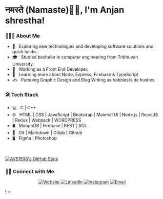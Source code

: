 <h1>नमस्ते (Namaste)🙏🏻, I'm Anjan shrestha!</h1>

<h3> 👨🏻‍💻 About Me </h3>

- 🤔 &nbsp; Exploring new technologies and developing software solutions and quick hacks.
- 🎓 &nbsp; Studied bachelor in computer engineering from Tribhuvan University.
- 💼 &nbsp; Working as a Front End Developer.
- 🌱 &nbsp; Learning more about Node, Express, Firebase & TypeScript
- ✍️ &nbsp; Pursuing Graphic Design and Blog Writing as hobbies/side hustles.

<h3>🛠 Tech Stack</h3>

- 💻 &nbsp; C | C++
- 🌐 &nbsp; HTML | CSS  | JavaScript  | Bootstrap | Material UI | Node.js | ReactJS | Redux | Webpack | WORDPRESS
- 🛢 &nbsp; MongoDB | Firebase | REST | SQL
- 🔧 &nbsp; Git | Markdown | Gitlab | Github
- 🖥 &nbsp; Figma | Photoshop 

<br/>

[![AVS1508's GitHub Stats](https://github-readme-stats.vercel.app/api?username=anjanshrestha622&show_icons=true)](https://github.com/AVS1508)

<h3> 🤝🏻 Connect with Me </h3>

<p align="center">
<a href="shresthasudip08.com.np"><img alt="Website" src="https://img.shields.io/badge/Website-anjanshrestha622.com.np-yellow"></a>
<a href="https://www.linkedin.com/in/anjan-shrestha-7b6613165/"><img alt="LinkedIn" src="https://img.shields.io/badge/LinkedIn-Anjan shrestha-lightgrey"></a>
<a href="https://www.instagram.com/anjan_stha.5/"><img alt="Instagram" src="https://img.shields.io/badge/Instagram-anjan_stha.5-red&logo=instagram"></a>
<a href="mailto:anjanshrestha40@gmail.com"><img alt="Email" src="https://img.shields.io/badge/Mail-anjanshrestha40-orange"></a>
</p>
\
⭐️
